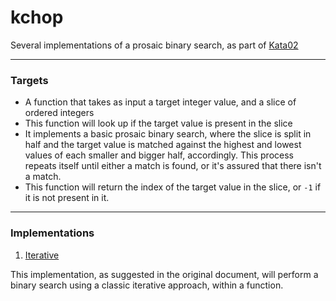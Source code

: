 # kchop
Several implementations of a prosaic binary search, as part of [Kata02](http://codekata.com/kata/kata02-karate-chop/)


___________

### Targets

- A function that takes as input a target integer value, and a slice of ordered integers
- This function will look up if the target value is present in the slice
- It implements a basic prosaic binary search, where the slice is split in half and the target value is matched against the highest and lowest values of each smaller and bigger half, accordingly. This process repeats itself until either a match is found, or it's assured that there isn't a match.
- This function will return the index of the target value in the slice, or `-1` if it is not present in it.


____________

### Implementations

1. [Iterative](https://github.com/zalgonoise/kchop/blob/master/iterative/chop.go#L7)

This implementation, as suggested in the original document, will perform a binary search using a classic iterative approach, within a function.

